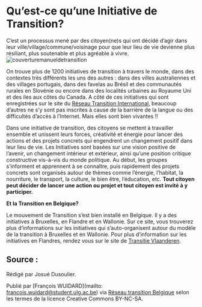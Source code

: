 # Qu’est-ce qu’une Initiative de Transition?

C’est un processus mené par des citoyen(ne)s qui ont décidé d’agir dans leur ville/village/commune/voisinage pour que leur lieu de vie devienne plus résiliant, plus soutenable et plus agréable à vivre.
![couverturemanueldetransition](http://www.reseautransition.be/wp-content/uploads/2014/02/new-old-town-800x561x8.png)

On trouve plus de 1200 initiatives de transition à travers le monde, dans des contextes très différents les uns des autres : dans des villes australiennes et des villages portugais, dans des favelas au Brésil et des communautés rurales en Slovénie ou encore dans des localités urbaines au Royaume Uni et des iles aux côtes du Canada. A côté de ces initiatives qui sont enregistrées sur le site du [Réseau Transition International](http://www.transitionnetwork.org/), beaucoup d’autres ne s’y sont pas inscrites à cause de la barrière de la langue ou des difficultés d’accès à l’Internet. Mais elles sont bien vivantes !!

Dans une initiative de transition, des citoyens se mettent à travailler ensemble et unissent leurs forces, créativité et énergie pour lancer des actions et des projets concrets qui engendrent un changement positif dans leur lieu de vie. Les Initiatives sont basées sur une vision positive de l’avenir, un changement intérieur et extérieur, ainsi qu’une position critique constructive vis-à-vis du monde politique. Au début, les groupes s’informent et apprennent à se connaître, puis rapidement des projets concrets sont organisés autour de thèmes comme l’énergie, l’habitat, la nourriture, le transport, la culture, le bien être, l’éducation, etc. **Tout citoyen peut décider de lancer une action ou projet et tout citoyen est invité à y participer.**

**Et la Transition en Belgique?**

Le mouvement de Transition s’est bien installé en Belgique. Il y a des initiatives à Bruxelles, en Flandre et en Wallonie. Sur ce site, vous trouverez plus d’informations sur les initiatives qui s’auto-organisent autour du modèle de la transition à Bruxelles et en Wallonie. Pour plus d’information sur les initiatives en Flandres, rendez vous sur le site de [Transitie Vlaanderen](http://www.transitie.be/r/default.aspx).

## Source :

Rédigé par Josué Dusoulier. 

Publié par [François WUIDARD](mailto: francois.wuidard@student.ulg.ac.be) via [Réseau transition Belgique]( http://www.reseautransition.be/) selon les termes de la licence Creative Commons BY-NC-SA. 
